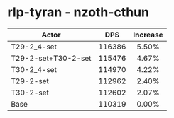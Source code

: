 # rlp-tyran - nzoth-cthun
| Actor | DPS | Increase |
|---|:---:|:---:|
|T29-2_4-set|116386|5.50%|
|T29-2-set+T30-2-set|115476|4.67%|
|T30-2_4-set|114970|4.22%|
|T29-2-set|112962|2.40%|
|T30-2-set|112602|2.07%|
|Base|110319|0.00%|
